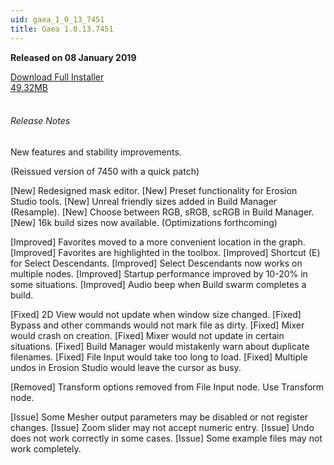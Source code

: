 ```yaml
---
uid: gaea_1_0_13_7451
title: Gaea 1.0.13.7451
---
```



**Released on 08 January 2019**

<div class="btn-group" role="group">
<a href="http://viridian.quadspinner.com/gaea/Gaea-1.0.13.7451.msi?key=DC00" class="btn btn-dark">Download Full Installer<br />49.32MB</a>
</div></div></div>
<br><h6 class="ml-2">Release Notes</h6>
<div class="card">
<div class="card-body release-note">

New features and stability improvements.

(Reissued version of 7450 with a quick patch)

[New] Redesigned mask editor.
[New] Preset functionality for Erosion Studio tools.
[New] Unreal friendly sizes added in Build Manager (Resample).
[New] Choose between RGB, sRGB, scRGB in Build Manager.
[New] 16k build sizes now available. (Optimizations forthcoming)

[Improved] Favorites moved to a more convenient location in the graph.
[Improved] Favorites are highlighted in the toolbox.
[Improved] Shortcut (E) for Select Descendants.
[Improved] Select Descendants now works on multiple nodes.
[Improved] Startup performance improved by 10-20% in some situations.
[Improved] Audio beep when Build swarm completes a build.

[Fixed] 2D View would not update when window size changed.
[Fixed] Bypass and other commands would not mark file as dirty.
[Fixed] Mixer would crash on creation.
[Fixed] Mixer would not update in certain situations.
[Fixed] Build Manager would mistakenly warn about duplicate filenames.
[Fixed] File Input would take too long to load.
[Fixed] Multiple undos in Erosion Studio would leave the cursor as busy.

[Removed] Transform options removed from File Input node. Use Transform node.

[Issue] Some Mesher output parameters may be disabled or not register changes.
[Issue] Zoom slider may not accept numeric entry.
[Issue] Undo does not work correctly in some cases.
[Issue] Some example files may not work completely.


</div></div>
